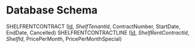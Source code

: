﻿# Database Schema

SHELFRENTCONTRACT (<u>Id</u>, <em>ShelfTenantId</em>, ContractNumber, StartDate, EndDate, Cancelled)
SHELFRENTCONTRACTLINE (<u>Id</u>, <em>ShelfRentContractId</em>, <em>ShelfId</em>, PricePerMonth, PricePerMonthSpecial)
